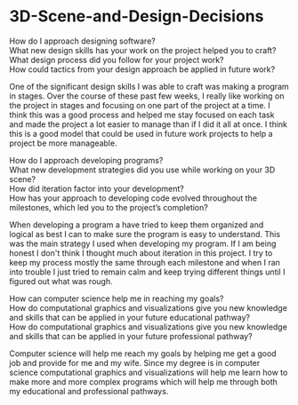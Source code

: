 # 3D-Scene-and-Design-Decisions

How do I approach designing software?  
What new design skills has your work on the project helped you to craft?  
What design process did you follow for your project work?  
How could tactics from your design approach be applied in future work?  

One of the significant design skills I was able to craft was making a program in stages. Over the course of these past few weeks, I really like working on the project in stages and focusing on one part of the project at a time. I think this was a good process and helped me stay focused on each task and made the project a lot easier to manage than if I did it all at once. I think this is a good model that could be used in future work projects to help a project be more manageable.

How do I approach developing programs?  
What new development strategies did you use while working on your 3D scene?  
How did iteration factor into your development?  
How has your approach to developing code evolved throughout the milestones, which led you to the project’s completion?

When developing a program a have tried to keep them organized and logical as best I can to make sure the program is easy to understand. This was the main strategy I used when developing my program.  If I am being honest I don't think I thought much about iteration in this project. I try to keep my process mostly the same through each milestone and when I ran into trouble I just tried to remain calm and keep trying different things until I figured out what was rough.

How can computer science help me in reaching my goals?  
How do computational graphics and visualizations give you new knowledge and skills that can be applied in your future educational pathway?  
How do computational graphics and visualizations give you new knowledge and skills that can be applied in your future professional pathway?  

Computer science will help me reach my goals by helping me get a good job and provide for me and my wife. Since my degree is in computer science computational graphics and visualizations will help me learn how to make more and more complex programs which will help me through both my educational and professional pathways.

